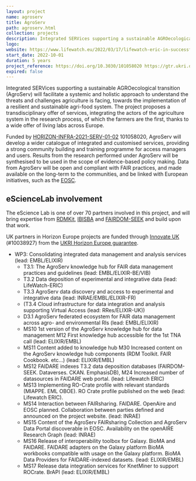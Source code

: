 ```yaml
---
layout: project
name: agroserv
title: AgroServ
path: agroserv.html
collection: projects
description: Integrated SERVices supporting a sustainable AGROecological transition
logo: 
website: https://www.lifewatch.eu/2022/03/17/lifewatch-eric-in-successful-horizon-europe-proposals/
start_date: 2022-10-01
duration: 5 years
project_reference: https://doi.org/10.3030/101058020 https://gtr.ukri.org/projects?ref=10038927
expired: false
---
```


Integrated SERVices supporting a sustainable AGROecological transition (AgroServ) will facilitate a systemic and
holistic approach to understand the threats and challenges agriculture is facing, towards the implementation of a
resilient and sustainable agri-food system. The project proposes a transdisciplinary offer of services, integrating the
actors of the agriculture system in the research process, of which the farmers are the first, thanks to a wide offer of
living labs across Europe. 

Funded by [HORIZON-INFRA-2021-SERV-01-02](https://ec.europa.eu/info/funding-tenders/opportunities/portal/screen/opportunities/topic-details/horizon-infra-2021-serv-01-02) 101058020, AgroServ will develop a wider catalogue of integrated and customised services, providing a strong
community building and training programme for access managers and users. Results from the research performed under
AgroServ will be synthesised to be used in the scope of evidence-based policy making. Data from AgroServ will be open and
compliant with FAIR practices, and made available on the long-term to the communities, and be linked with European
initiatives, such as the [EOSC](https://eosc-portal.eu/about/eosc).

## eScienceLab involvement

The eScience Lab is one of over 70 partners involved in this project, and will bring expertise
from [RDMKit](/products/rdmkit), [IBISBA](/projects/ibisba) and [FAIRDOM-SEEK](/products/seek) and build upon that work.

UK partners in Horizon Europe projects are funded through [Innovate UK](https://www.ukri.org/councils/innovate-uk/) (#10038927) from the [UKRI Horizon Europe guarantee](https://www.ukri.org/apply-for-funding/apply-for-horizon-europe-guarantee-funding/).

* WP3: Consolidating integrated data management and analysis services (lead: EMBL/ELIXIR)
  - T3.1: The AgroServ knowledge hub for FAIR data management practices and guidelines (lead: EMBL/ELIXIR-BE/VIB) 
  - T3.2 Data deposition of experimental and integrative data (lead: LifeWatch-ERIC)
  - T3.3 AgroServ data discovery and access to experimental and integrative data (lead: INRAE/EMBL/ELIXIR-FR)
  - (T3.4 Cloud infrastructure for data integration and analysis supporting Virtual Access (lead: RRes/ELIXIR-UK))
  - D3.1 AgroServ federated ecosystem for FAIR data management across agro- and environmental RIs (lead: EMBL/ELIXIR)
  - MS10 1st version of the AgroServ knowledge hub for data management M12 First knowledge hub accessible for the 1st TNA call (lead: ELIXIR/EMBL)
  - MS11 Content added to knowledge hub M30 Increased content on the AgroServ knowledge hub components (RDM Toolkit. FAIR Cookbook. etc...) (lead: ELIXIR/EMBL)
  - MS12 FAIDARE indexes T3.2 data deposition databases (FAIRDOM-SEEK. Dataverses. CKAN. EmphasisDB), M24 Increased number of datasources in FAIDARE web portal. (lead: Lifewatch ERIC)
  - MS13 Implementing RO-Crate profile with relevant standards (MIAPPE. EML OBOE).  RO Crate profile published on the web (lead: Lifewatch ERIC).
  - MS14 Interaction between FAIRsharing. FAIDARE. OpenAire and EOSC planned. Collaboration between parties defined and announced on the project website. (lead: INRAE)
  - MS15 Content of the AgroServ FAIRsharing Collection and AgroServ Data Portal discoverable in EOSC. Availability on the openAIRE Research Graph (lead: INRAE)
  - MS16 Release of interoperability toolbox for Galaxy. BioMA and FAIDARE.  FAIDARE adapters on the Galaxy platform BioMA workbooks compatible with usage on the Galaxy platform. BioMA Data Providers for FAIDARE-indexed datasets. (lead: ELIXIR/EMBL)
  - MS17 Release data integration services for KnetMiner to support ROCrate. BrAPI (lead: ELIXIR/EMBL)

